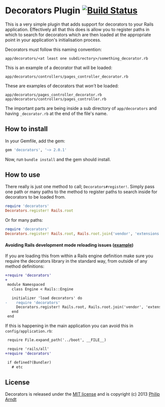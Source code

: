 # Decorators Plugin [![Build Status](https://secure.travis-ci.org/parndt/decorators.png?branch=master)](http://travis-ci.org/parndt/decorators)

This is a very simple plugin that adds support for decorators to your Rails application.
Effectively all that this does is allow you to register paths in which to search
for decorators which are then loaded at the appropriate point in your application's
initialisation process.

Decorators must follow this naming convention:

    app/decorators/<at least one subdirectory>/something_decorator.rb

This is an example of a decorator that will be loaded:

    app/decorators/controllers/pages_controller_decorator.rb

These are examples of decorators that *won't* be loaded:

    app/decorators/pages_controller_decorator.rb
    app/decorators/controllers/pages_controller.rb

The important parts are being inside a sub directory of `app/decorators` and having
`_decorator.rb` at the end of the file's name.

## How to install

In your Gemfile, add the gem:

```ruby
gem 'decorators', '~> 2.0.1'
```

Now, run `bundle install` and the gem should install.

## How to use

There really is just one method to call; `Decorators#register!`.
Simply pass one path or many paths to the method to register paths to search
inside for decorators to be loaded from.

```ruby
require 'decorators'
Decorators.register! Rails.root
```

Or for many paths:

```ruby
require 'decorators'
Decorators.register! Rails.root, Rails.root.join('vendor', 'extensions', 'extension_with_decorators')
```

#### Avoiding Rails development mode reloading issues ([example](https://github.com/refinery/refinerycms/issues/2267))

If you are loading this from within a Rails engine definition make sure you require
the decorators library in the standard way, from outside of any method definitions:

```diff
+require 'decorators'
+
 module Namespaced
   class Engine < Rails::Engine

   initializer 'load decorators' do
-    require 'decorators'
     Decorators.register! Rails.root, Rails.root.join('vendor', 'extensions', 'namespaced')
   end
 end
```

If this is happening in the main application you can avoid this in `config/application.rb`:

```diff
 require File.expand_path('../boot', __FILE__)

 require 'rails/all'
+require 'decorators'

 if defined?(Bundler)
   # etc
```

## License

Decorators is released under the [MIT license](https://github.com/parndt/decorators/blob/master/license.md#readme)
and is copyright (c) 2013 [Philip Arndt](http://p.arndt.io)
